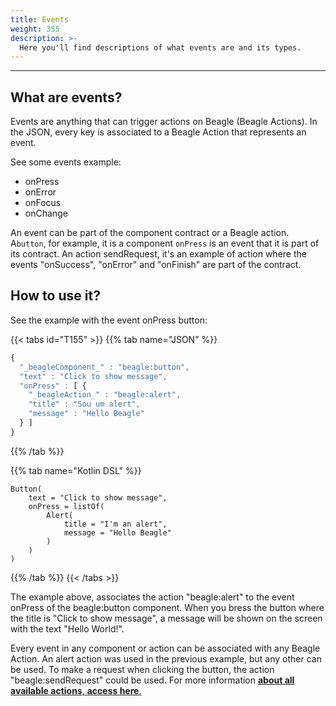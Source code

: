 ```yaml
---
title: Events
weight: 355
description: >-
  Here you'll find descriptions of what events are and its types.
---
```


---

## What are events?

Events are anything that can trigger actions on Beagle \(Beagle Actions\). In the JSON, every key is associated to a Beagle Action that represents an event.

See some events example: 

* onPress
* onError
* onFocus
* onChange

An event can be part of the component contract or a Beagle action. A`button`, for example, it is a component `onPress` is an event that it is part of its contract. An action sendRequest, it's an example of action where the events "onSuccess", "onError" and "onFinish" are part of the contract. 

## How to use it?

See the example with the event onPress button: 

{{< tabs id="T155" >}}
{{% tab name="JSON" %}}
```javascript
{
  "_beagleComponent_" : "beagle:button",
  "text" : "Click to show message",
  "onPress" : [ {
    "_beagleAction_" : "beagle:alert",
    "title" : "Sou um alert",
    "message" : "Hello Beagle"
  } ]
}
```
{{% /tab %}}

{{% tab name="Kotlin DSL" %}}
```text
Button(
    text = "Click to show message",
    onPress = listOf(
        Alert(
            title = "I'm an alert",
            message = "Hello Beagle"
        )
    )
)
```
{{% /tab %}}
{{< /tabs >}}

The example above, associates the action "beagle:alert" to the event onPress of the beagle:button component. When you bress the button where the title is "Click to show message", a message will be shown on the screen with the text "Hello World!". 

Every event in any component or action can be associated with any Beagle Action. An alert action was used in the previous example, but any other can be used. To make a request when clicking the button, the action "beagle:sendRequest" could be used. For more information [**about all available actions**, **access here**.](/docs/api/actions)
